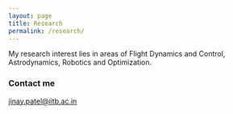 ```yaml
---
layout: page
title: Research
permalink: /research/
---
```

My research interest lies in areas of Flight Dynamics and Control, Astrodynamics, Robotics and Optimization. 
### Contact me

[jinay.patel@iitb.ac.in](mailto:jinay.patel@iitb.ac.in)
